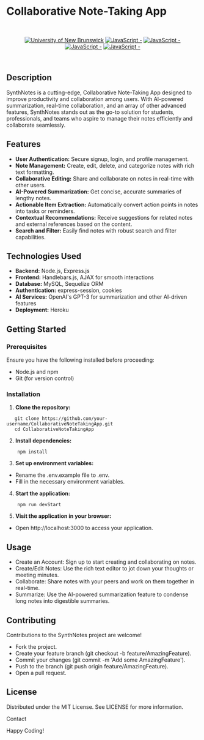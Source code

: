 # Collaborative Note-Taking App

<br/>
<p align="center">
    <a href="https://unb.ca/cel/bootcamps/coding.html">
        <img alt="University of New Brunswick" src="https://img.shields.io/static/v1.svg?label=bootcamp&message=UNB&color=red" /></a>
        <a href="" >
        <img alt="JavaScript - " src="https://img.shields.io/static/v1.svg?label=JavaScript&message=ES6&color=violet" /></a>
    <a href="" >
        <img alt="JavaScript - " src="https://img.shields.io/static/v1.svg?label=Node.js&message=Server&color=yellow" /></a>
    <a href="" >
        <img alt="JavaScript - " src="https://img.shields.io/static/v1.svg?label=npm&message=packages&color=blue" /></a>
    <a href="" >
        <img alt="JavaScript - " src="https://img.shields.io/static/v1.svg?label=OpenAI&message=GPT-3&color=green" /></a>
</p>
<br/>

## Description
SynthNotes is a cutting-edge, Collaborative Note-Taking App designed to improve productivity and collaboration among users. With AI-powered summarization, real-time collaboration, and an array of other advanced features, SynthNotes stands out as the go-to solution for students, professionals, and teams who aspire to manage their notes efficiently and collaborate seamlessly.

## Features
- **User Authentication:** Secure signup, login, and profile management.
- **Note Management:** Create, edit, delete, and categorize notes with rich text formatting.
- **Collaborative Editing:** Share and collaborate on notes in real-time with other users.
- **AI-Powered Summarization:** Get concise, accurate summaries of lengthy notes.
- **Actionable Item Extraction:** Automatically convert action points in notes into tasks or reminders.
- **Contextual Recommendations:** Receive suggestions for related notes and external references based on the content.
- **Search and Filter:** Easily find notes with robust search and filter capabilities.

## Technologies Used
- **Backend:** Node.js, Express.js
- **Frontend:** Handlebars.js, AJAX for smooth interactions
- **Database:** MySQL, Sequelize ORM
- **Authentication:** express-session, cookies
- **AI Services:** OpenAI's GPT-3 for summarization and other AI-driven features
- **Deployment:** Heroku

## Getting Started

### Prerequisites
Ensure you have the following installed before proceeding:
- Node.js and npm
- Git (for version control)

### Installation
1. **Clone the repository:**
```shell
   git clone https://github.com/your-username/CollaborativeNoteTakingApp.git
   cd CollaborativeNoteTakingApp
```

2. **Install dependencies:**
```shell
    npm install
```

3. **Set up environment variables:**
- Rename the .env.example file to .env.
- Fill in the necessary environment variables.

4. **Start the application:**
```shell
    npm run devStart
```

5. **Visit the application in your browser:**
- Open http://localhost:3000 to access your application.

## Usage
- Create an Account: Sign up to start creating and collaborating on notes.
- Create/Edit Notes: Use the rich text editor to jot down your thoughts or meeting minutes.
- Collaborate: Share notes with your peers and work on them together in real-time.
- Summarize: Use the AI-powered summarization feature to condense long notes into digestible summaries.

## Contributing
Contributions to the SynthNotes project are welcome!
- Fork the project.
- Create your feature branch (git checkout -b feature/AmazingFeature).
- Commit your changes (git commit -m 'Add some AmazingFeature').
- Push to the branch (git push origin feature/AmazingFeature).
- Open a pull request.

## License
Distributed under the MIT License. See LICENSE for more information.

Contact

Happy Coding!

